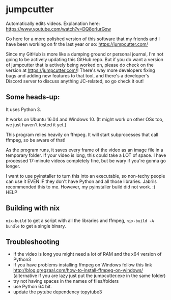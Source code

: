 # jumpcutter
Automatically edits videos. Explanation here: https://www.youtube.com/watch?v=DQ8orIurGxw

Go here for a more polished version of this software that my friends and I have been working on fr the last year or so: https://jumpcutter.com/

Since my GitHub is more like a dumping ground or personal journal, I'm not going to be actively updating this GitHub repo. But if you do want a version of jumpcutter that is actively being worked on, please do check on the version at https://jumpcutter.com/! There's way more developers fixing bugs and adding new features to that tool, and there's a developer's Discord server to discuss anything JC-related, so go check it out!

## Some heads-up:

It uses Python 3.

It works on Ubuntu 16.04 and Windows 10. (It might work on other OSs too, we just haven't tested it yet.)

This program relies heavily on ffmpeg. It will start subprocesses that call ffmpeg, so be aware of that!

As the program runs, it saves every frame of the video as an image file in a
temporary folder. If your video is long, this could take a LOT of space.
I have processed 17-minute videos completely fine, but be wary if you're gonna go longer.

I want to use pyinstaller to turn this into an executable, so non-techy people
can use it EVEN IF they don't have Python and all those libraries. Jabrils 
recommended this to me. However, my pyinstaller build did not work. :( HELP

## Building with nix
`nix-build` to get a script with all the libraries and ffmpeg, `nix-build -A bundle` to get a single binary.

## Troubleshooting

- If the video is long you might need a lot of RAM and the x64 version of Python3
- If you have problems installing ffmpeg on Windows follow this link http://blog.gregzaal.com/how-to-install-ffmpeg-on-windows/ (alternative if you are lazy just put the jumpcutter.exe in the same folder)
- try not having spaces in the names of files/folders
- use Python 64 bit.
- update the pytube dependency topytube3
